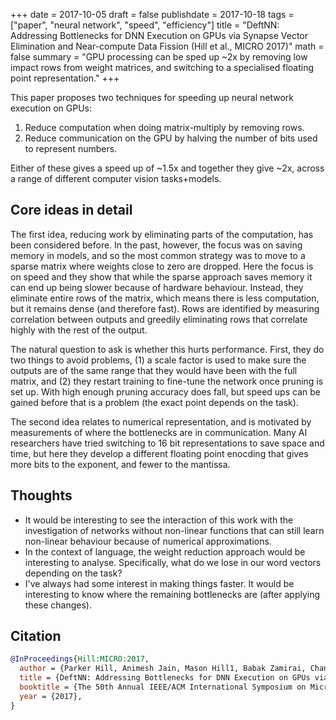 +++
date = 2017-10-05
draft = false
publishdate = 2017-10-18
tags = ["paper", "neural network", "speed", "efficiency"]
title = "DeftNN: Addressing Bottlenecks for DNN Execution on GPUs via Synapse Vector Elimination and Near-compute Data Fission (Hill et al., MICRO 2017)"
math = false
summary = "GPU processing can be sped up ~2x by removing low impact rows from weight matrices, and switching to a specialised floating point representation."
+++

This paper proposes two techniques for speeding up neural network execution on GPUs:

1. Reduce computation when doing matrix-multiply by removing rows.
2. Reduce communication on the GPU by halving the number of bits used to represent numbers.

Either of these gives a speed up of ~1.5x and together they give ~2x, across a range of different computer vision tasks+models.

## Core ideas in detail

The first idea, reducing work by eliminating parts of the computation, has been considered before.
In the past, however, the focus was on saving memory in models, and so the most common strategy was to move to a sparse matrix where weights close to zero are dropped.
Here the focus is on speed and they show that while the sparse approach saves memory it can end up being slower because of hardware behaviour.
Instead, they eliminate entire rows of the matrix, which means there is less computation, but it remains dense (and therefore fast).
Rows are identified by measuring correlation between outputs and greedily eliminating rows that correlate highly with the rest of the output.

The natural question to ask is whether this hurts performance.
First, they do two things to avoid problems, (1) a scale factor is used to make sure the outputs are of the same range that they would have been with the full matrix, and (2) they restart training to fine-tune the network once pruning is set up.
With high enough pruning accuracy does fall, but speed ups can be gained before that is a problem (the exact point depends on the task).

The second idea relates to numerical representation, and is motivated by measurements of where the bottlenecks are in communication.
Many AI researchers have tried switching to 16 bit representations to save space and time, but here they develop a different floating point enocding that gives more bits to the exponent, and fewer to the mantissa.

## Thoughts

- It would be interesting to see the interaction of this work with the investigation of networks without non-linear functions that can still learn non-linear behaviour because of numerical approximations.
- In the context of language, the weight reduction approach would be interesting to analyse. Specifically, what do we lose in our word vectors depending on the task?
- I've always had some interest in making things faster. It would be interesting to know where the remaining bottlenecks are (after applying these changes).

## Citation

```bibtex
@InProceedings{Hill:MICRO:2017,
  author = {Parker Hill, Animesh Jain, Mason Hill1, Babak Zamirai, Chang-Hong Hsu, Michael A. Laurenzano, Scott Mahlke, Lingjia Tang and Jason Mars},
  title = {DeftNN: Addressing Bottlenecks for DNN Execution on GPUs via Synapse Vector Elimination and Near-compute Data Fission},
  booktitle = {The 50th Annual IEEE/ACM International Symposium on Microarchitecture},
  year = {2017},
}
```
